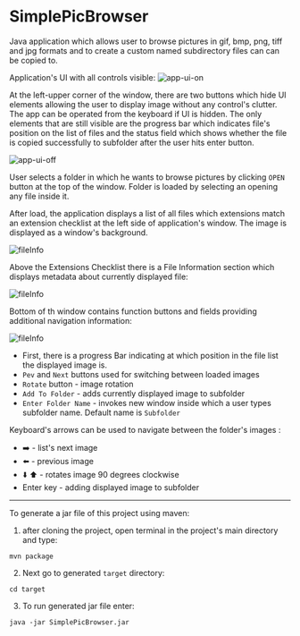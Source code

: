 # SimplePicBrowser
Java application which allows user to browse pictures in gif, bmp, png, tiff and jpg formats and to create a custom named 
subdirectory files can can be copied to. 

Application's UI with all controls visible:
![app-ui-on](https://sc-cdn.scaleengine.net/i/de39743f1a7024b5df982baf16b559341.png)

At the left-upper corner of the window, there are two buttons which hide UI elements allowing the user to display image without any control's clutter. The app can be operated from the keyboard if UI is hidden. The only elements that are still visible are the progress bar which indicates file's position on the list of files and the status field which shows whether the file is copied successfully to subfolder after the user hits enter button.

![app-ui-off](https://sc-cdn.scaleengine.net/i/bd9d765f01e80067c04642e78719d1e5.png)

User selects a folder in which he wants to browse pictures by clicking `OPEN` 
 button at the top of the window. Folder is loaded by selecting an opening any file inside it. 
 
 After load, the application displays a list of all files which extensions match an extension checklist at the left side of 
 application's window. The image is displayed as a window's background.
 
 ![fileInfo](https://sc-cdn.scaleengine.net/i/588cbc92c4aaaf54e8487ab9d8476286.png)
   
  
  Above the Extensions Checklist there is a File Information section which displays metadata about currently displayed file:
  
  ![fileInfo](https://sc-cdn.scaleengine.net/i/753247fb22a1741f8dc1bdc105988587.png)
  
  
  Bottom of th window contains function buttons and fields providing additional navigation information:
  
  ![fileInfo](https://sc-cdn.scaleengine.net/i/9a2573b4ee5bb96ce16400e8d00a2344.png)
  
  * First, there is a progress Bar indicating at which position in the file list the displayed image is.
  * `Pev` and `Next` buttons used for switching between loaded images
  * `Rotate` button - image rotation
  * `Add To Folder` - adds currently displayed image to subfolder
  * `Enter Folder Name` - invokes new window inside which a user types subfolder name. 
  Default name is `Subfolder`
    
  
 Keyboard's arrows can be used to navigate between the folder's images :
 
 * :arrow_right: - list's next image
 * :arrow_left: -  previous image
 * :arrow_down: :arrow_up: -  rotates image 90 degrees clockwise 
 * Enter key - adding displayed image to subfolder



---

To generate a jar file of this project using maven:
  1. after cloning the project, open terminal in the project's main directory and type:

  `mvn package`
  
  2. Next go to generated `target` directory:
  
  `cd target`
  
  3. To run generated jar file enter:
  
  `java -jar SimplePicBrowser.jar`
